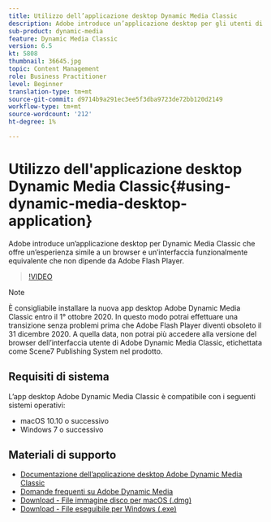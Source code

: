 ```yaml
---
title: Utilizzo dell’applicazione desktop Dynamic Media Classic
description: Adobe introduce un’applicazione desktop per gli utenti di Dynamic Media Classic che non si basano più sulla tecnologia Adobe Flash nel browser.
sub-product: dynamic-media
feature: Dynamic Media Classic
version: 6.5
kt: 5808
thumbnail: 36645.jpg
topic: Content Management
role: Business Practitioner
level: Beginner
translation-type: tm+mt
source-git-commit: d9714b9a291ec3ee5f3dba9723de72bb120d2149
workflow-type: tm+mt
source-wordcount: '212'
ht-degree: 1%

---
```



# Utilizzo dell&#39;applicazione desktop Dynamic Media Classic{#using-dynamic-media-desktop-application}

Adobe introduce un’applicazione desktop per Dynamic Media Classic che offre un’esperienza simile a un browser e un’interfaccia funzionalmente equivalente che non dipende da Adobe Flash Player.

>[!VIDEO](https://video.tv.adobe.com/v/36645/?quality=12)

>[!NOTE]
>
> È consigliabile installare la nuova app desktop Adobe Dynamic Media Classic entro il 1° ottobre 2020. In questo modo potrai effettuare una transizione senza problemi prima che Adobe Flash Player diventi obsoleto il 31 dicembre 2020. A quella data, non potrai più accedere alla versione del browser dell’interfaccia utente di Adobe Dynamic Media Classic, etichettata come Scene7 Publishing System nel prodotto.

## Requisiti di sistema

L’app desktop Adobe Dynamic Media Classic è compatibile con i seguenti sistemi operativi:

* macOS 10.10 o successivo
* Windows 7 o successivo

## Materiali di supporto

* [Documentazione dell’applicazione desktop Adobe Dynamic Media Classic](https://docs.adobe.com/content/help/en/dynamic-media-classic/using/intro/dynamic-media-classic-desktop-app.html)
* [Domande frequenti su Adobe Dynamic Media](https://docs.adobe.com/content/help/en/dynamic-media-classic/using/new-ui-2020.html)
* [Download - File immagine disco per macOS (.dmg)](http://download.macromedia.com/dynamic-media-classic/20.20.1/adobe-dynamic-media-classic-20.20.1.dmg)
* [Download - File eseguibile per Windows (.exe)](http://download.macromedia.com/dynamic-media-classic/20.20.1/adobe-dynamic-media-classic-20.20.1.exe)
